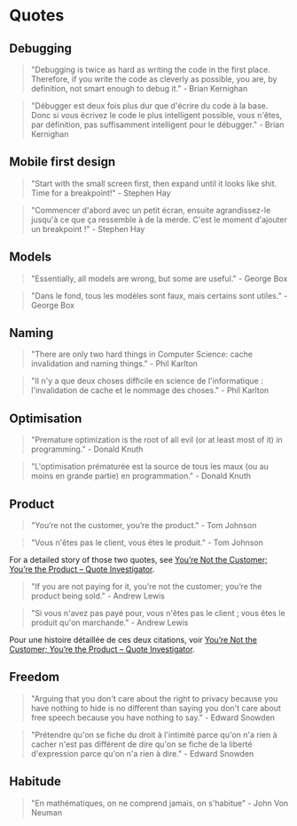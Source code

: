 # Quotes

## Debugging

> "Debugging is twice as hard as writing the code in the first place. Therefore, if you write the code as cleverly as possible, you are, by definition, not smart enough to debug it." - Brian Kernighan

> "Débugger est deux fois plus dur que d'écrire du code à la base. Donc si vous écrivez le code le plus intelligent possible, vous n'êtes, par définition, pas suffisamment intelligent pour le débugger." - Brian Kernighan

## Mobile first design

> "Start with the small screen first, then expand until it looks like shit. Time for a breakpoint!" - Stephen Hay

> "Commencer d'abord avec un petit écran, ensuite agrandissez-le jusqu'à ce que ça ressemble à de la merde. C'est le moment d'ajouter un breakpoint !" - Stephen Hay

## Models

> "Essentially, all models are wrong, but some are useful." - George Box

> "Dans le fond, tous les modèles sont faux, mais certains sont utiles." - George Box

## Naming

> "There are only two hard things in Computer Science: cache invalidation and naming things." - Phil Karlton

> "Il n'y a que deux choses difficile en science de l'informatique : l'invalidation de cache et le nommage des choses." - Phil Karlton

## Optimisation

> "Premature optimization is the root of all evil (or at least most of it) in programming." - Donald Knuth

> "L'optimisation prématurée est la source de tous les maux (ou au moins en grande partie) en programmation." - Donald Knuth

## Product

> "You’re not the customer, you’re the product." - Tom Johnson

> "Vous n'êtes pas le client, vous êtes le produit." - Tom Johnson

For a detailed story of those two quotes, see [You’re Not the Customer; You’re the Product – Quote Investigator](https://quoteinvestigator.com/2017/07/16/product/).

> "If you are not paying for it, you’re not the customer; you’re the product being sold." - Andrew Lewis

> "Si vous n'avez pas payé pour, vous n'êtes pas le client ; vous êtes le produit qu'on marchande." - Andrew Lewis

Pour une histoire détaillée de ces deux citations, voir [You’re Not the Customer; You’re the Product – Quote Investigator](https://quoteinvestigator.com/2017/07/16/product/).

## Freedom

> "Arguing that you don't care about the right to privacy because you have nothing to hide is no different than saying you don't care about free speech because you have nothing to say." -  Edward Snowden

> "Prétendre qu'on se fiche du droit à l'intimité parce qu'on n'a rien à cacher n'est pas différent de dire qu'on se fiche de la liberté d'expression parce qu'on n'a rien à dire." - Edward Snowden

## Habitude

> "En mathématiques, on ne comprend jamais, on s'habitue" - John Von Neuman

